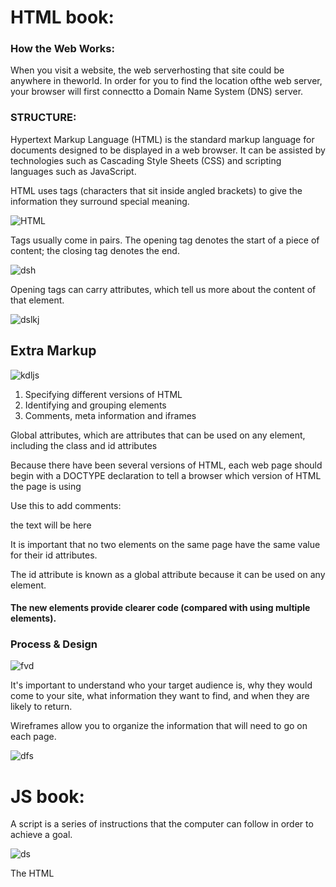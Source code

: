 # HTML book:

### How the Web Works:
When you visit a website, the web serverhosting that site could be anywhere in theworld. In order for you to find the location ofthe web server, your browser will first connectto a Domain Name System (DNS) server.

### STRUCTURE:

Hypertext Markup Language (HTML) is the standard markup language for documents designed to be displayed in a web browser. It can be assisted by technologies such as Cascading Style Sheets (CSS) and scripting languages such as JavaScript.

HTML uses tags (characters that sit inside angled brackets) to give the information they surround special meaning.

![HTML](https://notesformsc.org/wp-content/uploads/2018/01/HTML-Structure.png)

Tags usually come in pairs. The opening tag denotes the start of a piece of content; the closing tag denotes the end. 


![dsh](https://i.ytimg.com/vi/90kC1YLNF3U/maxresdefault.jpg)

Opening tags can carry attributes, which tell us more about the content of that element.

![dslkj](https://4.bp.blogspot.com/-B5vUzJXNAoE/Vuay2ygsN2I/AAAAAAAAG5o/-qOAVBa3LRkJ0fPWywYzkAcmezRAY2Rxg/s640/html-syntax.png)



## Extra Markup

![kdljs](https://cdn.educba.com/academy/wp-content/uploads/2019/07/Versions-of-Html.png)

1. Specifying different versions of HTML
2. Identifying and grouping elements
3. Comments, meta information and iframes

Global attributes, which are attributes that can be used on any element, including the class and id attributes

Because there have been several versions of HTML, each web page should begin with a DOCTYPE declaration to tell a browser which version of HTML the page is using


Use this to add comments:
<!-- comment goes here -->
<p id="pullquote">the text will be here </p>
It is important that no two elements on the same page have the same value for their id attributes.

The id attribute is known as a global attribute because it can be used on any element.



#### The new elements provide clearer code (compared with using multiple <div> elements).


### Process & Design

![fvd](https://cdn2.slidemodel.com/wp-content/uploads/7312-01-responsive-design-process-16x9-2.jpg)

It's important to understand who your target audience is, why they would come to your site, what information they want to find, and when they are likely to return.


Wireframes allow you to organize the information that will need to go on each page.

![dfs](https://i.pinimg.com/originals/c3/de/24/c3de24c8c79004b349f12052f76d70b0.png)


# JS book:
A script is a series of instructions that the computer can follow in order to achieve a goal.

![ds](https://i.ytimg.com/vi/WlkHxjTrmqs/hqdefault.jpg)

The HTML <script> element is used in HTML pages to tell the browser to load the JavaScript file (rather like the <link> element can be used to load a CSS file).
